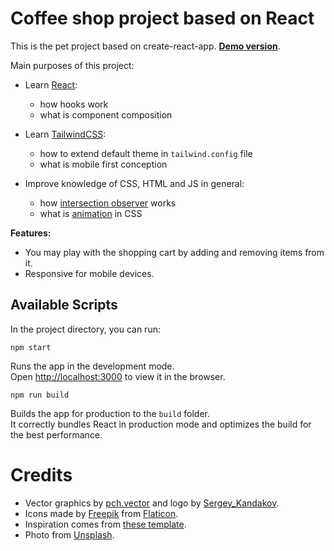 # Coffee shop project based on React

This is the pet project based on create-react-app. **[Demo version](https://coffee-house-test.netlify.app/)**.

Main purposes of this project:
- Learn [React](https://github.com/facebook/create-react-app):
    - how hooks work
    - what is component composition

- Learn [TailwindCSS](https://github.com/tailwindlabs/tailwindcss):
    - how to extend default theme in `tailwind.config` file
    - what is mobile first conception

- Improve knowledge of CSS, HTML and JS in general:
    - how [intersection observer](https://developer.mozilla.org/en-US/docs/Web/API/Intersection_Observer_API) works
    - what is [animation](https://developer.mozilla.org/en-US/docs/Web/CSS/animation) in CSS

**Features:**
- You may play with the shopping cart by adding and removing items from it.
- Responsive for mobile devices.

## Available Scripts

In the project directory, you can run:

```npm start```

Runs the app in the development mode.\
Open [http://localhost:3000](http://localhost:3000) to view it in the browser.


```npm run build```

Builds the app for production to the `build` folder.\
It correctly bundles React in production mode and optimizes the build for the best performance.

# Credits

- Vector graphics by [pch.vector](https://www.freepik.com/pch-vector) and logo by [Sergey_Kandakov](https://www.freepik.com/sergey-kandakov).
- Icons made by [Freepik](https://www.freepik.com) from [Flaticon](https://www.flaticon.com/).
- Inspiration comes from [these template](https://preview.colorlib.com/#decoffee).
- Photo from [Unsplash](https://unsplash.com/).
